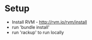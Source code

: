 
Setup
=====
* Install RVM - http://rvm.io/rvm/install
* run 'bundle install'
* run 'rackup' to run locally
